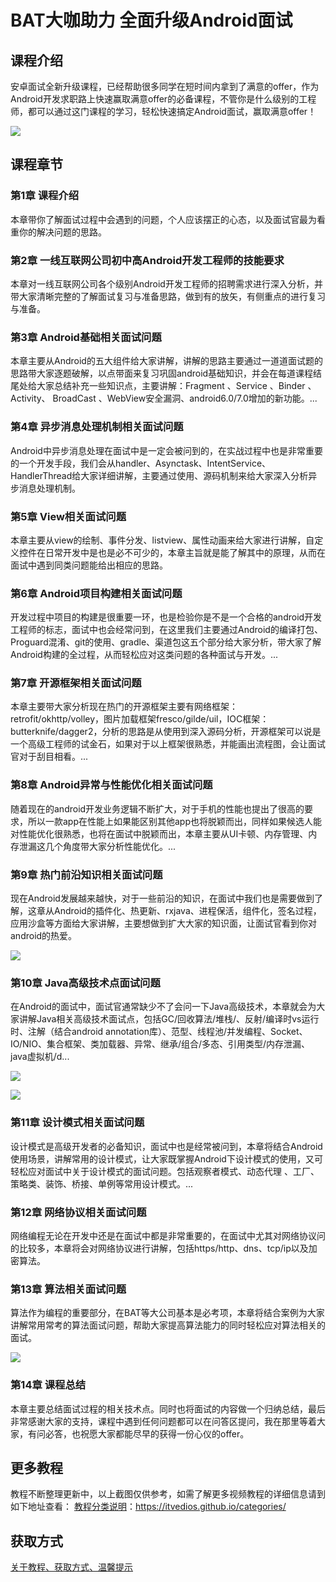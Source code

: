 # BAT大咖助力 全面升级Android面试

## 课程介绍

安卓面试全新升级课程，已经帮助很多同学在短时间内拿到了满意的offer，作为Android开发求职路上快速赢取满意offer的必备课程，不管你是什么级别的工程师，都可以通过这门课程的学习，轻松快速搞定Android面试，赢取满意offer！

![](imgm/BAT大咖助力，全面升级Android面试1.png)

<!--more-->

## 课程章节

### 第1章 课程介绍

本章带你了解面试过程中会遇到的问题，个人应该摆正的心态，以及面试官最为看重你的解决问题的思路。

### 第2章 一线互联网公司初中高Android开发工程师的技能要求

本章对一线互联网公司各个级别Android开发工程师的招聘需求进行深入分析，并带大家清晰完整的了解面试复习与准备思路，做到有的放矢，有侧重点的进行复习与准备。

### 第3章 Android基础相关面试问题

本章主要从Android的五大组件给大家讲解，讲解的思路主要通过一道道面试题的思路带大家逐题破解，以点带面来复习巩固android基础知识，并会在每道课程结尾处给大家总结补充一些知识点，主要讲解：Fragment 、Service 、Binder 、Activity、 BroadCast 、WebView安全漏洞、android6.0/7.0增加的新功能。...

### 第4章 异步消息处理机制相关面试问题

Android中异步消息处理在面试中是一定会被问到的，在实战过程中也是非常重要的一个开发手段，我们会从handler、Asynctask、IntentService、HandlerThread给大家详细讲解，主要通过使用、源码机制来给大家深入分析异步消息处理机制。

### 第5章 View相关面试问题

本章主要从view的绘制、事件分发、listview、属性动画来给大家进行讲解，自定义控件在日常开发中是也是必不可少的，本章主旨就是能了解其中的原理，从而在面试中遇到同类问题能给出相应的思路。

### 第6章 Android项目构建相关面试问题

开发过程中项目的构建是很重要一环，也是检验你是不是一个合格的android开发工程师的标志，面试中也会经常问到，在这里我们主要通过Android的编译打包、Proguard混淆、git的使用、gradle、渠道包这五个部分给大家分析，带大家了解Android构建的全过程，从而轻松应对这类问题的各种面试与开发。...

### 第7章 开源框架相关面试问题

本章主要带大家分析现在热门的开源框架主要有网络框架：retrofit/okhttp/volley，图片加载框架fresco/gilde/uil，IOC框架：butterknife/dagger2，分析的思路是从使用到深入源码分析，开源框架可以说是一个高级工程师的试金石，如果对于以上框架很熟悉，并能画出流程图，会让面试官对于刮目相看。...

### 第8章 Android异常与性能优化相关面试问题

随着现在的android开发业务逻辑不断扩大，对于手机的性能也提出了很高的要求，所以一款app在性能上如果能区别其他app也将脱颖而出，同样如果候选人能对性能优化很熟悉，也将在面试中脱颖而出，本章主要从UI卡顿、内存管理、内存泄漏这几个角度带大家分析性能优化。...

### 第9章 热门前沿知识相关面试问题

现在Android发展越来越快，对于一些前沿的知识，在面试中我们也是需要做到了解，这章从Android的插件化、热更新、rxjava、进程保活，组件化，签名过程，应用沙盒等方面给大家讲解，主要想做到扩大大家的知识面，让面试官看到你对android的热爱。

![](imgm/BAT大咖助力，全面升级Android面试2.png)

### 第10章 Java高级技术点面试问题

在Android的面试中，面试官通常缺少不了会问一下Java高级技术，本章就会为大家讲解Java相关高级技术面试点，包括GC/回收算法/堆栈/、反射/编译时vs运行时、注解（结合android annotation库）、范型、线程池/并发编程、Socket、IO/NIO、集合框架、类加载器、异常、继承/组合/多态、引用类型/内存泄漏、java虚拟机/d...

![](imgm/BAT大咖助力，全面升级Android面试3.png)

![](imgm/BAT大咖助力，全面升级Android面试4.png)

### 第11章 设计模式相关面试问题

设计模式是高级开发者的必备知识，面试中也是经常被问到，本章将结合Android使用场景，讲解常用的设计模式，让大家既掌握Android下设计模式的使用，又可轻松应对面试中关于设计模式的面试问题。包括观察者模式、动态代理 、工厂、策略类、装饰、桥接、单例等常用设计模式。...

### 第12章 网络协议相关面试问题

网络编程无论在开发中还是在面试中都是非常重要的，在面试中尤其对网络协议问的比较多，本章将会对网络协议进行讲解，包括https/http、dns、tcp/ip以及加密算法。

### 第13章 算法相关面试问题

算法作为编程的重要部分，在BAT等大公司基本是必考项，本章将结合案例为大家讲解常用常考的算法面试问题，帮助大家提高算法能力的同时轻松应对算法相关的面试。

![](imgm/BAT大咖助力，全面升级Android面试5.png)

### 第14章 课程总结

本章主要总结面试过程的相关技术点。同时也将面试的内容做一个归纳总结，最后非常感谢大家的支持，课程中遇到任何问题都可以在问答区提问，我在那里等着大家，有问必答，也祝愿大家都能尽早的获得一份心仪的offer。

## 更多教程

教程不断整理更新中，以上截图仅供参考，如需了解更多视频教程的详细信息请到如下地址查看：
[教程分类说明](https://itvedios.github.io/categories/)：<https://itvedios.github.io/categories/>

## 获取方式

[关于教程、获取方式、温馨提示](https://itvedios.github.io/about/)
